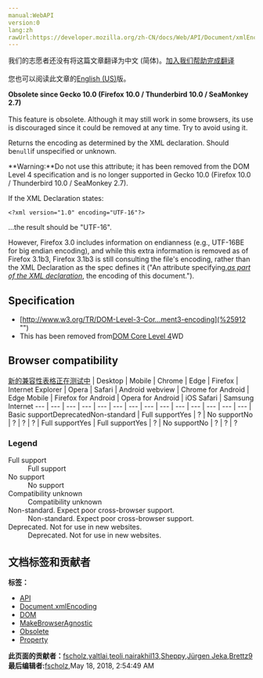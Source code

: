 ```yaml
---
manual:WebAPI
version:0
lang:zh
rawUrl:https://developer.mozilla.org/zh-CN/docs/Web/API/Document/xmlEncoding
---
```




<bdi>我们的志愿者还没有将这篇文章翻译为<bdi>中文 (简体)</bdi>。[加入我们帮助完成翻译](%25910 "")<br></br>您也可以阅读此文章的[English (US)](%25911 "")版。</bdi>






**Obsolete since Gecko 10.0 (Firefox 10.0 / Thunderbird 10.0 / SeaMonkey 2.7)**<br></br>This feature is obsolete. Although it may still work in some browsers, its use is discouraged since it could be removed at any time. Try to avoid using it.




Returns the encoding as determined by the XML declaration. Should be`null`if unspecified or unknown.

**Warning:**Do not use this attribute; it has been removed from the DOM Level 4 specification and is no longer supported in Gecko 10.0 (Firefox 10.0 / Thunderbird 10.0 / SeaMonkey 2.7).


If the XML Declaration states:


```
<?xml version="1.0" encoding="UTF-16"?>
```


...the result should be &quot;UTF-16&quot;.



However, Firefox 3.0 includes information on endianness (e.g., UTF-16BE for big endian encoding), and while this extra information is removed as of Firefox 3.1b3, Firefox 3.1b3 is still consulting the file&#39;s encoding, rather than the XML Declaration as the spec defines it (&quot;An attribute specifying,<u>*as part of the XML declaration*</u>, the encoding of this document.&quot;).


## Specification<a name="Specification"></a>

* [http://www.w3.org/TR/DOM-Level-3-Cor...ment3-encoding](%25912 "")
* This has been removed from[DOM Core Level 4](%25897 "")WD

## Browser compatibility<a name="Browser_compatibility"></a>




[新的兼容性表格正在测试中<i></i>](%3360 "")
 | <abbr>Desktop<i></i></abbr> | <abbr>Mobile<i></i></abbr> 
 | <abbr>Chrome<i></i></abbr> | <abbr>Edge<i></i></abbr> | <abbr>Firefox<i></i></abbr> | <abbr>Internet Explorer<i></i></abbr> | <abbr>Opera<i></i></abbr> | <abbr>Safari<i></i></abbr> | <abbr>Android webview<i></i></abbr> | <abbr>Chrome for Android<i></i></abbr> | <abbr>Edge Mobile<i></i></abbr> | <abbr>Firefox for Android<i></i></abbr> | <abbr>Opera for Android<i></i></abbr> | <abbr>iOS Safari<i></i></abbr> | <abbr>Samsung Internet<i></i></abbr> 
 ---  |  ---  |  ---  |  ---  |  ---  |  ---  |  ---  |  ---  |  ---  |  ---  |  ---  |  ---  |  ---  |  ---  | 
Basic support<abbr>Deprecated<i></i></abbr><abbr>Non-standard<i></i></abbr> | <abbr>Full support</abbr>Yes | <abbr>?</abbr> | <abbr>No support</abbr>No | <abbr>?</abbr> | <abbr>?</abbr> | <abbr>?</abbr> | <abbr>Full support</abbr>Yes | <abbr>Full support</abbr>Yes | <abbr>?</abbr> | <abbr>No support</abbr>No | <abbr>?</abbr> | <abbr>?</abbr> | <abbr>?</abbr> 


### Legend<a name="Legend"></a>
<dl><dt id=''><abbr>Full support</abbr></dt><dd>Full support</dd><dt id=''><abbr>No support</abbr></dt><dd>No support</dd><dt id=''><abbr>Compatibility unknown</abbr></dt><dd>Compatibility unknown</dd><dt id=''><abbr>Non-standard. Expect poor cross-browser support.<i></i></abbr></dt><dd>Non-standard. Expect poor cross-browser support.</dd><dt id=''><abbr>Deprecated. Not for use in new websites.<i></i></abbr></dt><dd>Deprecated. Not for use in new websites.</dd></dl>







## 文档标签和贡献者
**标签：**
* [API](%50 "")
* [Document.xmlEncoding](%25913 "")
* [DOM](%456 "")
* [MakeBrowserAgnostic](%25914 "")
* [Obsolete](%5507 "")
* [Property](%14490 "")

**此页面的贡献者：**[fscholz](%60 ""),[valtlai](%12279 ""),[teoli](%160 ""),[nairakhil13](%25915 ""),[Sheppy](%405 ""),[Jürgen Jeka](%12870 ""),[Brettz9](%5522 "")
**最后编辑者:**[fscholz](%60 ""),<time>May 18, 2018, 2:54:49 AM</time>


